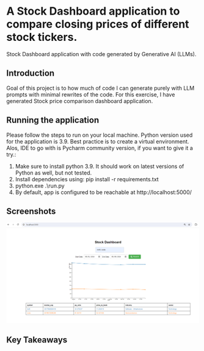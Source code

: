 # A Stock Dashboard application to compare closing prices of different stock tickers. 
Stock Dashboard application with code generated by Generative AI (LLMs).

## Introduction 
Goal of this project is to how much of code I can generate purely with LLM prompts with minimal rewrites of the code. For this exercise, 
I have generated Stock price comparison dashboard application. 

## Running the application 

Please follow the steps to run on your local machine. Python version used for the application is 3.9. Best practice is to create a virtual environment. Alos, IDE to go with is Pycharm community version, if you want to give it a try.:
 
 1. Make sure to install python 3.9. It should work on latest versions of Python as well, but not tested. 
 2. Install dependencies using: pip install -r requirements.txt 
 2. python.exe .\run.py
 3. By default, app is configured to be reachable at http://localhost:5000/


## Screenshots

![Alt text](app_home_page.png?raw=true "Stock Dashboard App")


## Key Takeaways

